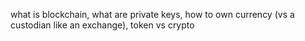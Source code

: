 what is blockchain, what are private keys, how to own currency (vs a custodian like an exchange), token vs crypto 
